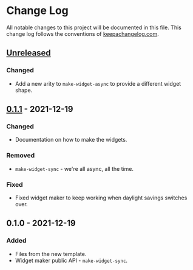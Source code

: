 # Change Log
All notable changes to this project will be documented in this file. This change log follows the conventions of [keepachangelog.com](http://keepachangelog.com/).

## [Unreleased]
### Changed
- Add a new arity to `make-widget-async` to provide a different widget shape.

## [0.1.1] - 2021-12-19
### Changed
- Documentation on how to make the widgets.

### Removed
- `make-widget-sync` - we're all async, all the time.

### Fixed
- Fixed widget maker to keep working when daylight savings switches over.

## 0.1.0 - 2021-12-19
### Added
- Files from the new template.
- Widget maker public API - `make-widget-sync`.

[Unreleased]: https://github.com/your-name/fiks-s8-k3-sloni/compare/0.1.1...HEAD
[0.1.1]: https://github.com/your-name/fiks-s8-k3-sloni/compare/0.1.0...0.1.1
